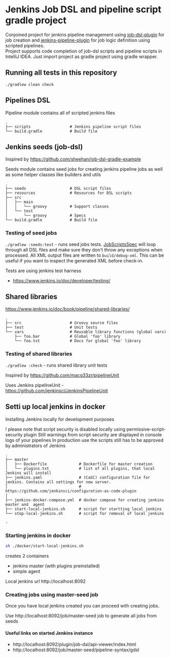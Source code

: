 # Jenkins Job DSL and pipeline script gradle project

Conjoined project for jenkins pipeline management using [job-dsl-plugin](https://github.com/jenkinsci/job-dsl-plugin) for job creation and [jenkins-pipeline-plugin](https://jenkins.io/doc/book/pipeline/)
for job logic definition using scripted pipelines.   
Project supports code completion of job-dsl scripts and pipeline scripts in IntelliJ IDEA. 
Just import project as gradle project using gradle wrapper.   

## Running all tests in this repository
`./gradlew clean check` 

## Pipelines DSL 
Pipeline module contains all of scripted jenkins files

    .   
    ├── scripts                 # Jenkins pipeline script files   
    └── build.gradle            # Build file   

## Jenkins seeds (job-dsl)

Inspired by https://github.com/sheehan/job-dsl-gradle-example

Seeds module contains seed jobs for creating jenkins pipeline jobs as well as some helper classes like builders and utils

    .   
    ├── seeds                   # DSL script files   
    ├── resources               # Resources for DSL scripts   
    ├── src   
    │   ├── main   
    │   │   └── groovy          # Support classes      
    │   └── test   
    │       └── groovy          # Specs   
    └── build.gradle            # Build file

### Testing of seed jobs
`./gradlew :seeds:test` - runs seed jobs tests.
[JobScriptsSpec](seeds/src/test/groovy/JobScriptsSpec.groovy) 
will loop through all DSL files and make sure they don't throw any exceptions when processed. All XML output files are written to `build/debug-xml`. 
This can be useful if you want to inspect the generated XML before check-in.

Tests are using jenkins test harness
- https://www.jenkins.io/doc/developer/testing/

## Shared libraries

https://www.jenkins.io/doc/book/pipeline/shared-libraries/

    .      
    ├── src                     # Groovy source files
    ├── test                    # Unit tests   
    └── vars                    # Reusable library functions (global vars)
        ├── foo.bar             # Global 'foo' library   
        └── foo.txt             # Docs for global 'foo' library

### Testing of shared libraries

`./gradlew :check` - runs shared library unit tests

Inspired by 
https://github.com/macg33zr/pipelineUnit

Uses Jenkins pipelineUnit - https://github.com/jenkinsci/JenkinsPipelineUnit

## Setti up local jenkins in docker
Installing Jenkins locally for development purposes

! please note that script security is disabled locally using permissive-script-security plugin
Still warnings from script security are displayed in console logs of your pipelines
In production use the scripts still has to be approved by administrators of Jenkins

    .   
    ├── master                      
    │   ├── Dockerfile              # Dockerfile for master creation      
    │   └── plugins.txt             # list of all plugins, that local Jenkins will install   
    ├── jenkins.yaml                # (CaSC) configuration file for jenkins. Contains all settings for new server.  
    │                               # https://github.com/jenkinsci/configuration-as-code-plugin
    │
    ├── jenkins-docker-compose.yml  # docker compose for creating jenkins master and  agent       
    ├── start-local-jenkins.sh      # script for startting local jenkins
    └── stop-local-jenkins.sh       # script for removal of local jenkins
    
    - 

### Starting jenkins in docker
```bash
sh ./docker/start-local-jenkins.sh
```
creates 2 containers
- jenkins master (with plugins preinstalled)
- simple agent

Local jenkins url
http://localhost:8092

### Creating jobs using master-seed job

Once you have local jenkins created you can proceed with creating jobs.

Use http://localhost:8092/job/master-seed  job to generate all jobs from seeds

#### Useful links on started Jenkins instance
- http://localhost:8092/plugin/job-dsl/api-viewer/index.html
- http://localhost:8092/job/master-seed/pipeline-syntax/gdsl